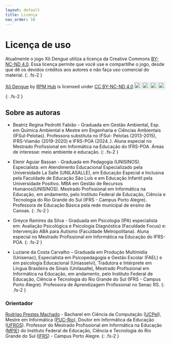 ```yaml
---
layout: default
title: Licença
nav_order: 10
---
```


# Licença de uso

Atualmente o jogo Xô Dengue utiliza a licença da Creative Commons
[BY-NC-ND 4.0](https://creativecommons.org/licenses/by-nc-nd/4.0/?ref=chooser-v1).
Essa  licença permite que você use e compartilhe o jogo, desde que dê os devidos
créditos aos autores e não faça uso comercial do material.
{: .fs-2 }

<p xmlns:cc="http://creativecommons.org/ns#" xmlns:dct="http://purl.org/dc/terms/"><a property="dct:title" rel="cc:attributionURL" href="https://xodengue.rpmhub.dev">Xô Dengue</a> by <a rel="cc:attributionURL dct:creator" property="cc:attributionName" href="https://rpmhub.dev">RPM Hub</a> is licensed under <a href="http://creativecommons.org/licenses/by-nc-nd/4.0/?ref=chooser-v1" target="_blank" rel="license noopener noreferrer" style="display:inline-block;">CC BY-NC-ND 4.0<img style="height:22px!important;margin-left:3px;vertical-align:text-bottom;" src="https://mirrors.creativecommons.org/presskit/icons/cc.svg?ref=chooser-v1"><img style="height:22px!important;margin-left:3px;vertical-align:text-bottom;" src="https://mirrors.creativecommons.org/presskit/icons/by.svg?ref=chooser-v1"><img style="height:22px!important;margin-left:3px;vertical-align:text-bottom;" src="https://mirrors.creativecommons.org/presskit/icons/nc.svg?ref=chooser-v1"><img style="height:22px!important;margin-left:3px;vertical-align:text-bottom;" src="https://mirrors.creativecommons.org/presskit/icons/nd.svg?ref=chooser-v1"></a></p>
{: .fs-2 }

## Sobre as autoras

* Beatriz Regina Pedrotti Fabião - Graduada em Gestão Ambiental, Esp. em Química
Ambiental e Mestre em Engenharia e Ciências Ambientais (IFSul-Pelotas).
Professora substituta no IFSul- Pelotas (2013-2015), IFRS-Viamão (2019-2020) e
IFRS-POA (2024..). Aluna especial no Mestrado Profissional em Informática na
Educação do IFRS-POA. Áreas de interesse: meio ambiente e educação.
{: .fs-2 }

* Elenir Aguiar Bassan - Graduada em Pedagogia (UNISINOS). Especialista: em
Atendimento Educacional Especializado pela Universidade La Salle (UNILASALLE),
em Educação Especial e Inclusiva pela Faculdade de Educação São Luís e em
Educação Infantil pela Universidade Positivo. MBA em Gestão de Recursos
Humanos(UNISINOS). Mestrado Profissional em Informática na Educação,
em andamento, pelo Instituto Federal de Educação, Ciência e Tecnologia do Rio
Grande do Sul (IFRS - Campus Porto Alegre).  Professora de Educação Básica pela
rede municipal de ensino de Canoas.
{: .fs-2 }

* Greyce Ramires da Silva -  Graduada em Psicologia (IPA) especialista em:
Avaliação Psicológica e Psicologia Diagnóstica (Faculdade Focus) e: Intervenção
ABA para Autismo (Faculdade Metropolitana). Aluna especial no Mestrado
Profissional em Informática na Educação do IFRS-POA.
{: .fs-2 }

* Luziane da Costa Carvalho – Graduada em Produção Multimídia (Unisenac),
Especialista em Psicopedagogia e Gestão Escolar (FAEL) e em psicologia
Educacional (Uniasselvi), Tradutora e Intérprete em Língua Brasileira de
Sinais (Unilasalle), Mestrado Profissional em Informática na Educação, em
andamento, pelo Instituto Federal de Educação, Ciência e Tecnologia do Rio
Grande do Sul (IFRS - Campus Porto Alegre). Professora de Aprendizagem
Profissional no Senac RS.
{: .fs-2 }

### Orientador

[Rodrigo Prestes Machado](https://rpmhub.dev) - Bacharel em Ciência
da Computação ([UCPel](https://ucpel.edu.br)), Mestre em Informática
([PUC-Rio](https://www.puc-rio.br)), Doutor em Informática da Educação
([UFRGS](http://www.ufrgs.br/ufrgs/inicial)). Professor do Mestrado
Profissional em Informática na Educação ([MPIE](https://mpie.poa.ifrs.edu.br))
do Instituto Federal de Educação, Ciência e Tecnologia do Rio Grande do Sul
([IFRS](https://poa.ifrs.edu.br)) - Campus Porto Alegre.
{: .fs-2 }
